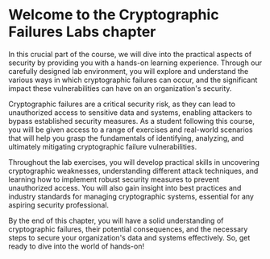 # Welcome to the Cryptographic Failures Labs chapter

In this crucial part of the course, we will dive into the practical aspects of security by providing you with a hands-on learning experience. Through our carefully designed lab environment, you will explore and understand the various ways in which cryptographic failures can occur, and the significant impact these vulnerabilities can have on an organization's security.

Cryptographic failures are a critical security risk, as they can lead to unauthorized access to sensitive data and systems, enabling attackers to bypass established security measures. As a student following this course, you will be given access to a range of exercises and real-world scenarios that will help you grasp the fundamentals of identifying, analyzing, and ultimately mitigating cryptographic failure vulnerabilities.

Throughout the lab exercises, you will develop practical skills in uncovering cryptographic weaknesses, understanding different attack techniques, and learning how to implement robust security measures to prevent unauthorized access. You will also gain insight into best practices and industry standards for managing cryptographic systems, essential for any aspiring security professional.

By the end of this chapter, you will have a solid understanding of cryptographic failures, their potential consequences, and the necessary steps to secure your organization's data and systems effectively. So, get ready to dive into the world of hands-on!

